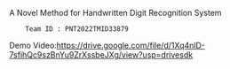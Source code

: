 A Novel Method for Handwritten Digit Recognition System 


        Team ID : PNT2022TMID33879
        
        
Demo Video:https://drive.google.com/file/d/1Xq4nlD-7sfihQc9szBnYu9ZrXssbeJXg/view?usp=drivesdk

